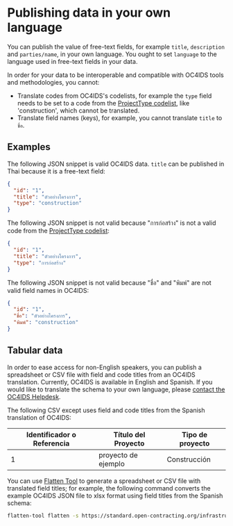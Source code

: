 # Publishing data in your own language

You can publish the value of free-text fields, for example `title`, `description` and `parties/name`, in your own language. You ought to set `language` to the language used in free-text fields in your data.

In order for your data to be interoperable and compatible with OC4IDS tools and methodologies, you cannot:

* Translate codes from OC4IDS's codelists, for example the `type` field needs to be set to a code from the [ProjectType codelist](../reference/codelists/#projecttype), like 'construction', which cannot be translated.
* Translate field names (keys), for example, you cannot translate `title` to `ชื่อ`.

## Examples

The following JSON snippet is valid OC4IDS data. `title` can be published in Thai because it is a free-text field:

```json
{
  "id": "1",
  "title": "ตัวอย่างโครงการ",
  "type": "construction"
}
```

The following JSON snippet is not valid because "การก่อสร้าง" is not a valid code from the [ProjectType codelist](../reference/codelists/#projecttype):

```json
{
  "id": "1",
  "title": "ตัวอย่างโครงการ",
  "type": "การก่อสร้าง"
}
```

The following JSON snippet is not valid because "ชื่อ" and "พิมพ์" are not valid field names in OC4IDS:

```json
{
  "id": "1",
  "ชื่อ": "ตัวอย่างโครงการ",
  "พิมพ์": "construction"
}
```

## Tabular data

In order to ease access for non-English speakers, you can publish a spreadsheet or CSV file with field and code titles from an OC4IDS translation. Currently, OC4IDS is available in English and Spanish. If you would like to translate the schema to your own language, please [contact the OC4IDS Helpdesk](mailto:data@open-contracting.org).

The following CSV except uses field and code titles from the Spanish translation of OC4IDS:

| Identificador o Referencia | Título del Proyecto | Tipo de proyecto |
| -------------------------- | ------------------- | ---------------- |
| 1                          | proyecto de ejemplo | Construcción     |

You can use [Flatten Tool](https://flatten-tool.readthedocs.io/en/latest/) to generate a spreadsheet or CSV file with translated field titles; for example, the following command converts the example OC4IDS JSON file to xlsx format using field titles from the Spanish schema:

```bash
flatten-tool flatten -s https://standard.open-contracting.org/infrastructure/0.9/es/_downloads/f53c05d8f3cfd5c65a3b33cdf80c5079/project-schema.json -f xlsx --use-titles --root-id=id --root-list-path=projects example.json
```